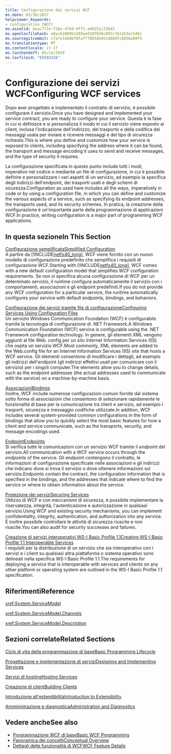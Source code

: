 ```yaml
---
title: Configurazione dei servizi WCF
ms.date: 03/30/2017
helpviewer_keywords:
- configuration [WCF]
ms.assetid: beac771e-f28e-4f84-9ff1-ad9251c726d3
ms.openlocfilehash: e8ac62809b1269ae810f026c003c7611b3ec548c
ms.sourcegitcommit: c7a7e1468bf0fa7f7065de951d60dfc8d5ba89f5
ms.translationtype: MT
ms.contentlocale: it-IT
ms.lasthandoff: 05/14/2019
ms.locfileid: "65593316"
---
```

# <a name="configuring-wcf-services"></a><span data-ttu-id="382aa-102">Configurazione dei servizi WCF</span><span class="sxs-lookup"><span data-stu-id="382aa-102">Configuring WCF services</span></span>

<span data-ttu-id="382aa-103">Dopo aver progettato e implementato il contratto di servizio, è possibile configurare il servizio.</span><span class="sxs-lookup"><span data-stu-id="382aa-103">Once you have designed and implemented your service contract, you are ready to configure your service.</span></span> <span data-ttu-id="382aa-104">Questa è la fase in cui si definisce e si personalizza il modo in cui il servizio viene esposto ai client, inclusa l'indicazione dell'indirizzo, del trasporto e della codifica dei messaggi usata per inviare e ricevere messaggi e del tipo di sicurezza richiesto.</span><span class="sxs-lookup"><span data-stu-id="382aa-104">This is where you define and customize how your service is exposed to clients, including specifying the address where it can be found, the transport and message encoding it uses to send and receive messages, and the type of security it requires.</span></span>  
  
 <span data-ttu-id="382aa-105">La configurazione specificata in questo punto include tutti i modi, imperativo nel codice o mediante un file di configurazione, in cui è possibile definire e personalizzare i vari aspetti di un servizio, ad esempio la specifica degli indirizzi dell'endpoint, dei trasporti usati e degli schemi di sicurezza.</span><span class="sxs-lookup"><span data-stu-id="382aa-105">Configuration as used here includes all the ways, imperatively in code or by using a configuration file, in which you can define and customize the various aspects of a service, such as specifying its endpoint addresses, the transports used, and its security schemes.</span></span> <span data-ttu-id="382aa-106">In pratica, la creazione della configurazione è un'importante parte della programmazione di applicazioni WCF.</span><span class="sxs-lookup"><span data-stu-id="382aa-106">In practice, writing configuration is a major part of programming WCF applications.</span></span>  
  
## <a name="in-this-section"></a><span data-ttu-id="382aa-107">In questa sezione</span><span class="sxs-lookup"><span data-stu-id="382aa-107">In This Section</span></span>  
 [<span data-ttu-id="382aa-108">Configurazione semplificata</span><span class="sxs-lookup"><span data-stu-id="382aa-108">Simplified Configuration</span></span>](../../../docs/framework/wcf/simplified-configuration.md)  
 <span data-ttu-id="382aa-109">A partire da [!INCLUDE[netfx40_long](../../../includes/netfx40-long-md.md)], WCF viene fornito con un nuovo modello di configurazione predefinito che semplifica i requisiti di configurazione WCF.</span><span class="sxs-lookup"><span data-stu-id="382aa-109">Starting with [!INCLUDE[netfx40_long](../../../includes/netfx40-long-md.md)], WCF comes with a new default configuration model that simplifies WCF configuration requirements.</span></span> <span data-ttu-id="382aa-110">Se non si specifica alcuna configurazione di WCF per un determinato servizio, il runtime configura automaticamente il servizio con i comportamenti, associazioni e gli endpoint predefiniti.</span><span class="sxs-lookup"><span data-stu-id="382aa-110">If you do not provide any WCF configuration for a particular service, the runtime automatically configures your service with default endpoints, bindings, and behaviors.</span></span>  
  
 [<span data-ttu-id="382aa-111">Configurazione dei servizi tramite file di configurazione</span><span class="sxs-lookup"><span data-stu-id="382aa-111">Configuring Services Using Configuration Files</span></span>](../../../docs/framework/wcf/configuring-services-using-configuration-files.md)  
 <span data-ttu-id="382aa-112">Un servizio Windows Communication Foundation (WCF) è configurabile tramite la tecnologia di configurazione di .NET Framework.</span><span class="sxs-lookup"><span data-stu-id="382aa-112">A Windows Communication Foundation (WCF) service is configurable using the .NET Framework configuration technology.</span></span> <span data-ttu-id="382aa-113">In genere, gli elementi XML vengono aggiunti al file Web. config per un sito Internet Information Services (IIS) che ospita un servizio WCF.</span><span class="sxs-lookup"><span data-stu-id="382aa-113">Most commonly, XML elements are added to the Web.config file for an Internet Information Services (IIS) site that hosts a WCF service.</span></span> <span data-ttu-id="382aa-114">Gli elementi consentono di modificare i dettagli, ad esempio gli indirizzi dell'endpoint (gli indirizzi effettivi usati per comunicare con il servizio) per i singoli computer.</span><span class="sxs-lookup"><span data-stu-id="382aa-114">The elements allow you to change details, such as the endpoint addresses (the actual addresses used to communicate with the service) on a machine-by-machine basis.</span></span>  
  
 [<span data-ttu-id="382aa-115">Associazioni</span><span class="sxs-lookup"><span data-stu-id="382aa-115">Bindings</span></span>](../../../docs/framework/wcf/bindings.md)  
 <span data-ttu-id="382aa-116">Inoltre, WCF include numerose configurazioni comuni fornite dal sistema sotto forma di associazioni che consentono di selezionare rapidamente le funzionalità di base per la comunicazione tra client e servizio, ad esempio i trasporti, sicurezza e messaggio codifiche utilizzate.</span><span class="sxs-lookup"><span data-stu-id="382aa-116">In addition, WCF includes several system-provided common configurations in the form of bindings that allow you to quickly select the most basic features for how a client and service communicate, such as the transports, security, and message encodings used.</span></span>  
  
 [<span data-ttu-id="382aa-117">Endpoint</span><span class="sxs-lookup"><span data-stu-id="382aa-117">Endpoints</span></span>](../../../docs/framework/wcf/endpoints.md)  
 <span data-ttu-id="382aa-118">Si verifica tutte le comunicazioni con un servizio WCF tramite il *endpoint* del servizio.</span><span class="sxs-lookup"><span data-stu-id="382aa-118">All communication with a WCF service occurs through the *endpoints* of the service.</span></span> <span data-ttu-id="382aa-119">Gli endpoint contengono il contratto, le informazioni di configurazione specificate nelle associazioni e gli indirizzi che indicano dove si trova il servizio o dove ottenere informazioni sul servizio.</span><span class="sxs-lookup"><span data-stu-id="382aa-119">Endpoints contain the contract, the configuration information that is specified in the bindings, and the addresses that indicate where to find the service or where to obtain information about the service.</span></span>  
  
 [<span data-ttu-id="382aa-120">Protezione dei servizi</span><span class="sxs-lookup"><span data-stu-id="382aa-120">Securing Services</span></span>](../../../docs/framework/wcf/securing-services.md)  
 <span data-ttu-id="382aa-121">Utilizzo di WCF e con meccanismi di sicurezza, è possibile implementare la riservatezza, integrità, l'autenticazione e autorizzazione in qualsiasi servizio.</span><span class="sxs-lookup"><span data-stu-id="382aa-121">Using WCF and existing security mechanisms, you can implement confidentiality, integrity, authentication, and authorization into any service.</span></span> <span data-ttu-id="382aa-122">È inoltre possibile controllare le attività di sicurezza riuscite e non riuscite.</span><span class="sxs-lookup"><span data-stu-id="382aa-122">You can also audit for security successes and failures.</span></span>  
  
 [<span data-ttu-id="382aa-123">Creazione di servizi interoperativi WS-I Basic Profile 1.1</span><span class="sxs-lookup"><span data-stu-id="382aa-123">Creating WS-I Basic Profile 1.1 Interoperable Services</span></span>](../../../docs/framework/wcf/creating-ws-i-basic-profile-1-1-interoperable-services.md)  
 <span data-ttu-id="382aa-124">I requisiti per la distribuzione di un servizio che sia interoperativo con i servizi e i client su qualsiasi altra piattaforma o sistema operativo sono delineati nella specifica WS-I Basic Profile 1.1.</span><span class="sxs-lookup"><span data-stu-id="382aa-124">The requirements for deploying a service that is interoperable with services and clients on any other platform or operating system are outlined in the WS-I Basic Profile 1.1 specification.</span></span>  
  
## <a name="reference"></a><span data-ttu-id="382aa-125">Riferimenti</span><span class="sxs-lookup"><span data-stu-id="382aa-125">Reference</span></span>  
 <xref:System.ServiceModel>  
  
 <xref:System.ServiceModel.Channels>  
  
 <xref:System.ServiceModel.Description>  
  
## <a name="related-sections"></a><span data-ttu-id="382aa-126">Sezioni correlate</span><span class="sxs-lookup"><span data-stu-id="382aa-126">Related Sections</span></span>  
 [<span data-ttu-id="382aa-127">Ciclo di vita della programmazione di base</span><span class="sxs-lookup"><span data-stu-id="382aa-127">Basic Programming Lifecycle</span></span>](../../../docs/framework/wcf/basic-programming-lifecycle.md)  
  
 [<span data-ttu-id="382aa-128">Progettazione e implementazione di servizi</span><span class="sxs-lookup"><span data-stu-id="382aa-128">Designing and Implementing Services</span></span>](../../../docs/framework/wcf/designing-and-implementing-services.md)  
  
 [<span data-ttu-id="382aa-129">Servizi di hosting</span><span class="sxs-lookup"><span data-stu-id="382aa-129">Hosting Services</span></span>](../../../docs/framework/wcf/hosting-services.md)  
  
 [<span data-ttu-id="382aa-130">Creazione di client</span><span class="sxs-lookup"><span data-stu-id="382aa-130">Building Clients</span></span>](../../../docs/framework/wcf/building-clients.md)  
  
 [<span data-ttu-id="382aa-131">Introduzione all'estendibilità</span><span class="sxs-lookup"><span data-stu-id="382aa-131">Introduction to Extensibility</span></span>](../../../docs/framework/wcf/introduction-to-extensibility.md)  
  
 [<span data-ttu-id="382aa-132">Amministrazione e diagnostica</span><span class="sxs-lookup"><span data-stu-id="382aa-132">Administration and Diagnostics</span></span>](../../../docs/framework/wcf/diagnostics/index.md)  
  
## <a name="see-also"></a><span data-ttu-id="382aa-133">Vedere anche</span><span class="sxs-lookup"><span data-stu-id="382aa-133">See also</span></span>

- [<span data-ttu-id="382aa-134">Programmazione WCF di base</span><span class="sxs-lookup"><span data-stu-id="382aa-134">Basic WCF Programming</span></span>](../../../docs/framework/wcf/basic-wcf-programming.md)
- [<span data-ttu-id="382aa-135">Panoramica dei concetti</span><span class="sxs-lookup"><span data-stu-id="382aa-135">Conceptual Overview</span></span>](../../../docs/framework/wcf/conceptual-overview.md)
- [<span data-ttu-id="382aa-136">Dettagli delle funzionalità di WCF</span><span class="sxs-lookup"><span data-stu-id="382aa-136">WCF Feature Details</span></span>](../../../docs/framework/wcf/feature-details/index.md)
